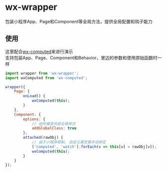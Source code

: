 # wx-wrapper
包装小程序App、Page和Component等全局方法，提供全局配置和钩子能力

## 使用
这里配合[wx-computed](https://github.com/b2ns/wx-computed)来进行演示  
支持包装App、Page、Component和Behavior，里边的参数和使用原始函数时一样
```javascript
import wrapper from 'wx-wrapper';
import wxComputed from 'wx-computed';

wrapper({
    Page: {
        onLoad() {
            wxComputed(this);
        }
    },
    Component: {
        options: {
            // 组件接受外部全局样式
            addGlobalClass: true
        },
        attached(rawObj) {
            // 由于小程序限制, 自定义属性需手动绑定
            ['computed', 'watch'].forEach(v => this[v] = rawObj[v]);
            wxComputed(this);
        }
    }
});
```
